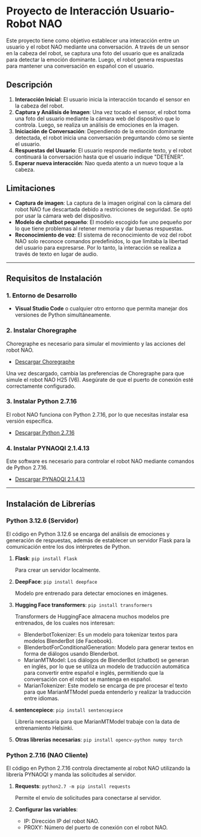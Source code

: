 # Proyecto de Interacción Usuario-Robot NAO

Este proyecto tiene como objetivo establecer una interacción entre un usuario y el robot NAO mediante una conversación. A través de un sensor en la cabeza del robot, se captura una foto del usuario que es analizada para detectar la emoción dominante. Luego, el robot genera respuestas para mantener una conversación en español con el usuario.

## Descripción

1. **Interacción Inicial**: El usuario inicia la interacción tocando el sensor en la cabeza del robot.
2. **Captura y Análisis de Imagen**: Una vez tocado el sensor, el robot toma una foto del usuario mediante la cámara web del dispositivo que lo controla. Luego, se realiza un análisis de emociones en la imagen.
3. **Iniciación de Conversación**: Dependiendo de la emoción dominante detectada, el robot inicia una conversación preguntando cómo se siente el usuario.
4. **Respuestas del Usuario**: El usuario responde mediante texto, y el robot continuará la conversación hasta que el usuario indique "DETENER".
5. **Esperar nueva interacción**: Nao queda atento a un nuevo toque a la cabeza.

## Limitaciones

- **Captura de imagen**: La captura de la imagen original con la cámara del robot NAO fue descartada debido a restricciones de seguridad. Se optó por usar la cámara web del dispositivo.
- **Modelo de chatbot pequeño**: El modelo escogido fue uno pequeño por lo que tiene problemas al retener memoria y dar buenas respuestas.
- **Reconocimiento de voz**: El sistema de reconocimiento de voz del robot NAO solo reconoce comandos predefinidos, lo que limitaba la libertad del usuario para expresarse. Por lo tanto, la interacción se realiza a través de texto en lugar de audio.

---

## Requisitos de Instalación

### 1. **Entorno de Desarrollo**

- **Visual Studio Code** o cualquier otro entorno que permita manejar dos versiones de Python simultáneamente.

### 2. **Instalar Choregraphe**

Choregraphe es necesario para simular el movimiento y las acciones del robot NAO.

- [Descargar Choregraphe](https://drive.google.com/file/d/1fJHgV-SHTfVJ_lM82l8ei6bFOo7mlqRH/view?usp=sharing)

Una vez descargado, cambia las preferencias de Choregraphe para que simule el robot NAO H25 (V6). Asegúrate de que el puerto de conexión esté correctamente configurado.

### 3. **Instalar Python 2.7.16**

El robot NAO funciona con Python 2.7.16, por lo que necesitas instalar esa versión específica.

- [Descargar Python 2.7.16](https://www.python.org/downloads/release/python-2716/)

### 4. **Instalar PYNAOQI 2.1.4.13**

Este software es necesario para controlar el robot NAO mediante comandos de Python 2.7.16.

- [Descargar PYNAOQI 2.1.4.13](https://drive.google.com/drive/folders/1qV5SQoCFunSMaVyAQVcsozLhM4F6K4zx)

---

## Instalación de Librerías

### Python 3.12.6 (Servidor)

El código en Python 3.12.6 se encarga del análisis de emociones y generación de respuestas, además de establecer un servidor Flask para la comunicación entre los dos intérpretes de Python.

1. **Flask**:
   `pip install Flask`
   
   Para crear un servidor localmente.

2. **DeepFace**:
   `pip install deepface`

   Modelo pre entrenado para detectar emociones en imágenes.
   
3. **Hugging Face transformers**:
   `pip install transformers`
   
   Transformers de HuggingFace almacena muchos modelos pre entrenados, de los cuales nos interesan:
   - BlenderbotTokenizer: Es un modelo para tokenizar textos para modelos BlenderBot (de Facebook).
   - BlenderbotForConditionalGeneration: Modelo para generar textos en forma de diálogos usando Blenderbot.
   - MarianMTModel: Los diálogos de BlenderBot (chatbot) se generan en inglés, por lo que se utiliza un modelo de traducción automática para convertir entre español e inglés, permitiendo que la conversación con el robot se mantenga en español.
   - MarianTokenizer: Este modelo se encarga de pre procesar el texto para que MarianMTModel pueda entenderlo y realizar la traducción entre idiomas.

   
5. **sentencepiece**:
   `pip install sentencepiece`

   Librería necesaria para que MarianMTModel trabaje con la data de entrenamiento Helsinki.
   
6. **Otras librerías necesarias**:
   `pip install opencv-python numpy torch`

### Python 2.7.16 (NAO Cliente)

El código en Python 2.7.16 controla directamente al robot NAO utilizando la librería PYNAOQI y manda las solicitudes al servidor. 

1. **Requests**:
   `python2.7 -m pip install requests`
   
   Permite el envío de solicitudes para conectarse al servidor.

2. **Configurar las variables**:

   - IP: Dirección IP del robot NAO.
   - PROXY: Número del puerto de conexión con el robot NAO.   
